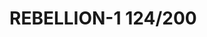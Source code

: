 # REBELLION-1                                                                                                           124/200
